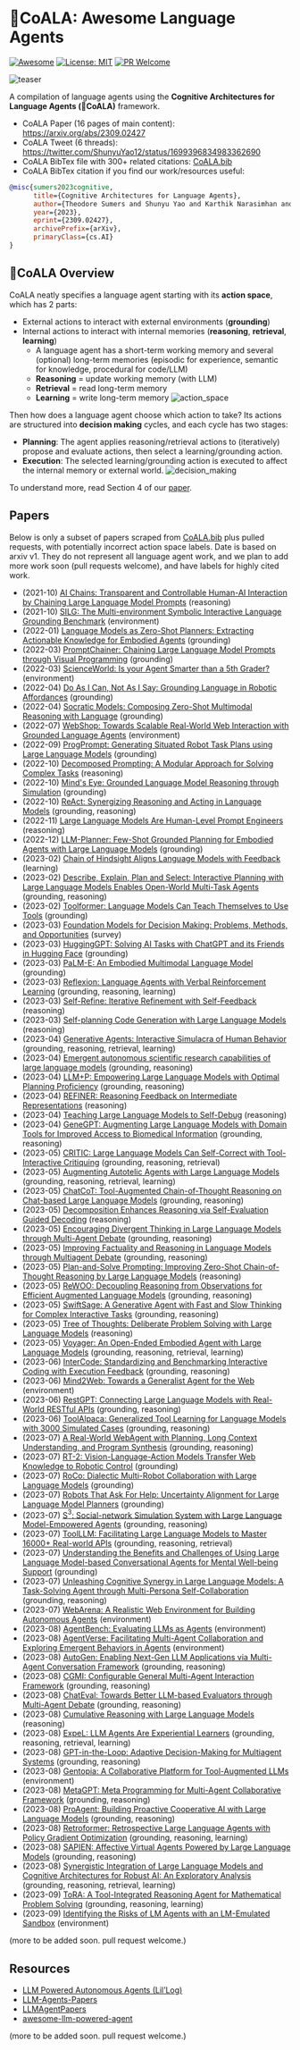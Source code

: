 # 🐨CoALA: Awesome Language Agents
[![Awesome](https://awesome.re/badge.svg)](https://awesome.re) [![License: MIT](https://img.shields.io/badge/License-MIT-yellow.svg)](LICENSE)  [![PR Welcome](https://img.shields.io/badge/PRs-welcome-brightgreen)](https://github.com/ysymyth/awesome-language-agents/pulls)

![teaser](CoALA.png)


A compilation of language agents using the **Cognitive Architectures for Language Agents (🐨CoALA)** framework. 
- CoALA Paper (16 pages of main content): https://arxiv.org/abs/2309.02427
- CoALA Tweet (6 threads): https://twitter.com/ShunyuYao12/status/1699396834983362690
- CoALA BibTex file with 300+ related citations: [CoALA.bib](CoALA.bib)
- CoALA BibTex citation if you find our work/resources useful:
```bibtex
@misc{sumers2023cognitive,
      title={Cognitive Architectures for Language Agents}, 
      author={Theodore Sumers and Shunyu Yao and Karthik Narasimhan and Thomas L. Griffiths},
      year={2023},
      eprint={2309.02427},
      archivePrefix={arXiv},
      primaryClass={cs.AI}
}
```

## 🐨CoALA Overview
CoALA neatly specifies a language agent starting with its **action space**, which has 2 parts:
* External actions to interact with external environments (**grounding**)
* Internal actions to interact with internal memories (**reasoning**, **retrieval**, **learning**)
  * A language agent has a short-term working memory and several (optional) long-term memories (episodic for experience, semantic for knowledge, procedural for code/LLM)
  * **Reasoning** = update working memory (with LLM)
  * **Retrieval** = read long-term memory
  * **Learning** = write long-term memory
![action_space](action_space.png)


Then how does a language agent choose which action to take? Its actions are structured into **decision making** cycles, and each cycle has two stages:
* **Planning**: The agent applies reasoning/retrieval actions to (iteratively) propose and evaluate actions, then select a learning/grounding action.
* **Execution**: The selected learning/grounding action is executed to affect the internal memory or external world.
![decision_making](decision_making.png)

To understand more, read Section 4 of our [paper](https://arxiv.org/abs/2309.02427).

## Papers
Below is only a subset of papers scraped from [CoALA.bib](CoALA.bib) plus pulled requests, with potentially incorrect action space labels. 
Date is based on arxiv v1. They do not represent all language agent work, and we plan to add more work soon (pull requests welcome), and have labels for highly cited work.

* (2021-10) [AI Chains: Transparent and Controllable Human-AI Interaction by Chaining Large Language Model Prompts](http://arxiv.org/abs/2110.01691) (reasoning)
* (2021-10) [SILG: The Multi-environment Symbolic Interactive Language Grounding Benchmark](http://arxiv.org/abs/2110.10661) (environment)
* (2022-01) [Language Models as Zero-Shot Planners: Extracting Actionable Knowledge for Embodied Agents](http://arxiv.org/abs/2201.07207) (grounding)
* (2022-03) [PromptChainer: Chaining Large Language Model Prompts through Visual Programming](http://arxiv.org/abs/2203.06566) (grounding)
* (2022-03) [ScienceWorld: Is your Agent Smarter than a 5th Grader?](http://arxiv.org/abs/2203.07540) (environment)
* (2022-04) [Do As I Can, Not As I Say: Grounding Language in Robotic Affordances](http://arxiv.org/abs/2204.01691) (grounding)
* (2022-04) [Socratic Models: Composing Zero-Shot Multimodal Reasoning with Language](http://arxiv.org/abs/2204.00598) (grounding)
* (2022-07) [WebShop: Towards Scalable Real-World Web Interaction with Grounded Language Agents](http://arxiv.org/abs/2207.01206) (environment)
* (2022-09) [ProgPrompt: Generating Situated Robot Task Plans using Large Language Models](http://arxiv.org/abs/2209.11302) (grounding)
* (2022-10) [Decomposed Prompting: A Modular Approach for Solving Complex Tasks](http://arxiv.org/abs/2210.02406) (reasoning)
* (2022-10) [Mind's Eye: Grounded Language Model Reasoning through Simulation](http://arxiv.org/abs/2210.05359) (grounding)
* (2022-10) [ReAct: Synergizing Reasoning and Acting in Language Models](http://arxiv.org/abs/2210.03629) (grounding, reasoning)
* (2022-11) [Large Language Models Are Human-Level Prompt Engineers](http://arxiv.org/abs/2211.01910) (reasoning)
* (2022-12) [LLM-Planner: Few-Shot Grounded Planning for Embodied Agents with Large Language Models](https://arxiv.org/abs/2212.04088) (grounding)
* (2023-02) [Chain of Hindsight Aligns Language Models with Feedback](http://arxiv.org/abs/2302.02676v6) (learning)
* (2023-02) [Describe, Explain, Plan and Select: Interactive Planning with Large Language Models Enables Open-World Multi-Task Agents](http://arxiv.org/abs/2302.01560) (grounding, reasoning)
* (2023-02) [Toolformer: Language Models Can Teach Themselves to Use Tools](http://arxiv.org/abs/2302.04761) (grounding)
* (2023-03) [Foundation Models for Decision Making: Problems, Methods, and Opportunities](http://arxiv.org/abs/2303.04129) (survey)
* (2023-03) [HuggingGPT: Solving AI Tasks with ChatGPT and its Friends in Hugging Face](http://arxiv.org/abs/2303.17580) (grounding)
* (2023-03) [PaLM-E: An Embodied Multimodal Language Model](http://arxiv.org/abs/2303.03378) (grounding)
* (2023-03) [Reflexion: Language Agents with Verbal Reinforcement Learning](http://arxiv.org/abs/2303.11366) (grounding, reasoning, learning)
* (2023-03) [Self-Refine: Iterative Refinement with Self-Feedback](http://arxiv.org/abs/2303.17651) (reasoning)
* (2023-03) [Self-planning Code Generation with Large Language Models](http://arxiv.org/abs/2303.06689) (reasoning)
* (2023-04) [Generative Agents: Interactive Simulacra of Human Behavior](https://arxiv.org/abs/2304.03442) (grounding, reasoning, retrieval, learning)
* (2023-04) [Emergent autonomous scientific research capabilities of large language models](http://arxiv.org/abs/2304.05332) (grounding, reasoning)
* (2023-04) [LLM+P: Empowering Large Language Models with Optimal Planning Proficiency](http://arxiv.org/abs/2304.11477) (grounding, reasoning)
* (2023-04) [REFINER: Reasoning Feedback on Intermediate Representations](http://arxiv.org/abs/2304.01904) (reasoning)
* (2023-04) [Teaching Large Language Models to Self-Debug](http://arxiv.org/abs/2304.05128) (reasoning)
* (2023-04) [GeneGPT: Augmenting Large Language Models with Domain Tools for Improved Access to Biomedical Information](https://arxiv.org/abs/2304.09667) (grounding, reasoning)
* (2023-05) [CRITIC: Large Language Models Can Self-Correct with Tool-Interactive Critiquing](https://arxiv.org/pdf/2305.11738.pdf) (grounding, reasoning, retrieval)
* (2023-05) [Augmenting Autotelic Agents with Large Language Models](http://arxiv.org/abs/2305.12487) (grounding, reasoning, retrieval, learning)
* (2023-05) [ChatCoT: Tool-Augmented Chain-of-Thought Reasoning on Chat-based Large Language Models](http://arxiv.org/abs/2305.14323) (grounding, reasoning)
* (2023-05) [Decomposition Enhances Reasoning via Self-Evaluation Guided Decoding](http://arxiv.org/abs/2305.00633) (reasoning)
* (2023-05) [Encouraging Divergent Thinking in Large Language Models through Multi-Agent Debate](http://arxiv.org/abs/2305.19118) (grounding, reasoning)
* (2023-05) [Improving Factuality and Reasoning in Language Models through Multiagent Debate](http://arxiv.org/abs/2305.14325) (grounding, reasoning)
* (2023-05) [Plan-and-Solve Prompting: Improving Zero-Shot Chain-of-Thought Reasoning by Large Language Models](http://arxiv.org/abs/2305.04091) (reasoning)
* (2023-05) [ReWOO: Decoupling Reasoning from Observations for Efficient Augmented Language Models](http://arxiv.org/abs/2305.18323) (grounding, reasoning)
* (2023-05) [SwiftSage: A Generative Agent with Fast and Slow Thinking for Complex Interactive Tasks](http://arxiv.org/abs/2305.17390) (grounding, reasoning)
* (2023-05) [Tree of Thoughts: Deliberate Problem Solving with Large Language Models](http://arxiv.org/abs/2305.10601) (reasoning)
* (2023-05) [Voyager: An Open-Ended Embodied Agent with Large Language Models](http://arxiv.org/abs/2305.16291) (grounding, reasoning, retrieval, learning)
* (2023-06) [InterCode: Standardizing and Benchmarking Interactive Coding with Execution Feedback](http://arxiv.org/abs/2306.14898) (grounding, reasoning)
* (2023-06) [Mind2Web: Towards a Generalist Agent for the Web](http://arxiv.org/abs/2306.06070) (environment)
* (2023-06) [RestGPT: Connecting Large Language Models with Real-World RESTful APIs](http://arxiv.org/abs/2306.06624) (grounding, reasoning)
* (2023-06) [ToolAlpaca: Generalized Tool Learning for Language Models with 3000 Simulated Cases](http://arxiv.org/abs/2306.05301) (grounding, reasoning)
* (2023-07) [A Real-World WebAgent with Planning, Long Context Understanding, and Program Synthesis](http://arxiv.org/abs/2307.12856) (grounding, reasoning)
* (2023-07) [RT-2: Vision-Language-Action Models Transfer Web Knowledge to Robotic Control](http://arxiv.org/abs/2307.15818) (grounding)
* (2023-07) [RoCo: Dialectic Multi-Robot Collaboration with Large Language Models](http://arxiv.org/abs/2307.04738) (grounding)
* (2023-07) [Robots That Ask For Help: Uncertainty Alignment for Large Language Model Planners](http://arxiv.org/abs/2307.01928) (grounding)
* (2023-07) [S$^3$: Social-network Simulation System with Large Language Model-Empowered Agents](http://arxiv.org/abs/2307.14984) (grounding, reasoning)
* (2023-07) [ToolLLM: Facilitating Large Language Models to Master 16000+ Real-world APIs](http://arxiv.org/abs/2307.16789) (grounding, reasoning, retrieval)
* (2023-07) [Understanding the Benefits and Challenges of Using Large Language Model-based Conversational Agents for Mental Well-being Support](http://arxiv.org/abs/2307.15810) (grounding)
* (2023-07) [Unleashing Cognitive Synergy in Large Language Models: A Task-Solving Agent through Multi-Persona Self-Collaboration](http://arxiv.org/abs/2307.05300) (grounding, reasoning)
* (2023-07) [WebArena: A Realistic Web Environment for Building Autonomous Agents](http://arxiv.org/abs/2307.13854) (environment)
* (2023-08) [AgentBench: Evaluating LLMs as Agents](http://arxiv.org/abs/2308.03688) (environment)
* (2023-08) [AgentVerse: Facilitating Multi-Agent Collaboration and Exploring Emergent Behaviors in Agents](http://arxiv.org/abs/2308.10848) (environment)
* (2023-08) [AutoGen: Enabling Next-Gen LLM Applications via Multi-Agent Conversation Framework](http://arxiv.org/abs/2308.08155) (grounding, reasoning)
* (2023-08) [CGMI: Configurable General Multi-Agent Interaction Framework](http://arxiv.org/abs/2308.12503) (grounding, reasoning)
* (2023-08) [ChatEval: Towards Better LLM-based Evaluators through Multi-Agent Debate](http://arxiv.org/abs/2308.07201) (grounding, reasoning)
* (2023-08) [Cumulative Reasoning with Large Language Models](http://arxiv.org/abs/2308.04371) (reasoning)
* (2023-08) [ExpeL: LLM Agents Are Experiential Learners](https://arxiv.org/abs/2308.10144) (grounding, reasoning, retrieval, learning)
* (2023-08) [GPT-in-the-Loop: Adaptive Decision-Making for Multiagent Systems](http://arxiv.org/abs/2308.10435) (grounding, reasoning)
* (2023-08) [Gentopia: A Collaborative Platform for Tool-Augmented LLMs](http://arxiv.org/abs/2308.04030) (environment)
* (2023-08) [MetaGPT: Meta Programming for Multi-Agent Collaborative Framework](http://arxiv.org/abs/2308.00352) (grounding, reasoning)
* (2023-08) [ProAgent: Building Proactive Cooperative AI with Large Language Models](http://arxiv.org/abs/2308.11339) (grounding, reasoning)
* (2023-08) [Retroformer: Retrospective Large Language Agents with Policy Gradient Optimization](http://arxiv.org/abs/2308.02151) (grounding, reasoning, learning)
* (2023-08) [SAPIEN: Affective Virtual Agents Powered by Large Language Models](http://arxiv.org/abs/2308.03022) (grounding, reasoning)
* (2023-08) [Synergistic Integration of Large Language Models and Cognitive Architectures for Robust AI: An Exploratory Analysis](http://arxiv.org/abs/2308.09830) (grounding, reasoning, retrieval, learning)
* (2023-09) [ToRA: A Tool-Integrated Reasoning Agent for Mathematical Problem Solving](https://arxiv.org/abs/2309.17452) (grounding, reasoning, learning)
* (2023-09) [Identifying the Risks of LM Agents with an LM-Emulated Sandbox](https://arxiv.org/abs/2309.15817) (environment)

(more to be added soon. pull request welcome.)

## Resources
* [LLM Powered Autonomous Agents (Lil’Log)](https://lilianweng.github.io/posts/2023-06-23-agent/)
* [LLM-Agents-Papers](https://github.com/AGI-Edgerunners/LLM-Agents-Papers)
* [LLMAgentPapers](https://github.com/zjunlp/LLMAgentPapers)
* [awesome-llm-powered-agent](https://github.com/hyp1231/awesome-llm-powered-agent)
  
(more to be added soon. pull request welcome.)

